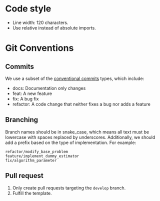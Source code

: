 # Code style

- Line width: 120 characters.
- Use relative instead of absolute imports.

# Git Conventions

## Commits

We use a subset of the
[conventional commits](https://www.conventionalcommits.org/en/v1.0.0/) types,
which include:

- docs: Documentation only changes
- feat: A new feature
- fix: A bug fix
- refactor: A code change that neither fixes a bug nor adds a feature

## Branching

Branch names should be in snake_case, which means all text must be lowercase
with spaces replaced by underscores. Additionally, we should add a prefix based
on the type of implementation. For example:

```
refactor/modify_base_problem
feature/implement_dummy_estimator
fix/algorithm_parameter
```

## Pull request

1. Only create pull requests targeting the `develop` branch.
2. Fulfill the template.
